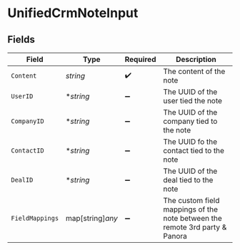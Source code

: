 # UnifiedCrmNoteInput


## Fields

| Field                                                                       | Type                                                                        | Required                                                                    | Description                                                                 |
| --------------------------------------------------------------------------- | --------------------------------------------------------------------------- | --------------------------------------------------------------------------- | --------------------------------------------------------------------------- |
| `Content`                                                                   | *string*                                                                    | :heavy_check_mark:                                                          | The content of the note                                                     |
| `UserID`                                                                    | **string*                                                                   | :heavy_minus_sign:                                                          | The UUID of the user tied the note                                          |
| `CompanyID`                                                                 | **string*                                                                   | :heavy_minus_sign:                                                          | The UUID of the company tied to the note                                    |
| `ContactID`                                                                 | **string*                                                                   | :heavy_minus_sign:                                                          | The UUID fo the contact tied to the note                                    |
| `DealID`                                                                    | **string*                                                                   | :heavy_minus_sign:                                                          | The UUID of the deal tied to the note                                       |
| `FieldMappings`                                                             | map[string]*any*                                                            | :heavy_minus_sign:                                                          | The custom field mappings of the note between the remote 3rd party & Panora |